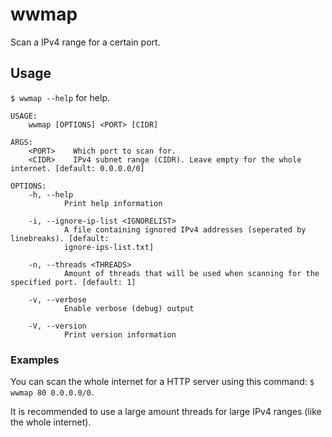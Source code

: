 # wwmap
Scan a IPv4 range for a certain port.

## Usage
`$ wwmap --help` for help.


	USAGE:
		wwmap [OPTIONS] <PORT> [CIDR]

	ARGS:
		<PORT>    Which port to scan for.
		<CIDR>    IPv4 subnet range (CIDR). Leave empty for the whole internet. [default: 0.0.0.0/0]

	OPTIONS:
		-h, --help
				Print help information

		-i, --ignore-ip-list <IGNORELIST>
				A file containing ignored IPv4 addresses (seperated by linebreaks). [default:
				ignore-ips-list.txt]

		-n, --threads <THREADS>
				Amount of threads that will be used when scanning for the specified port. [default: 1]

		-v, --verbose
				Enable verbose (debug) output

		-V, --version
				Print version information

### Examples
You can scan the whole internet for a HTTP server using this command: `$ wwmap 80 0.0.0.0/0`.

It is recommended to use a large amount threads for large IPv4 ranges (like the whole internet). 
